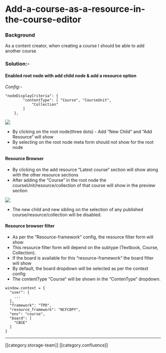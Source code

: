 # Add-a-course-as-a-resource-in-the-course-editor

### Background

As a content creator, when creating a course I should be able to add another course

### Solution:-

#### Enabled root node with add child node & add a resource option

_Config:-_

```
"nodeDisplayCriteria": {
		"contentType": [ "Course", "CourseUnit",
			"Collection"
		]
	}, 
```

![](<../../../../.gitbook/assets/Screenshot\_from\_2020\_05\_23\_13\_36\_34 (1).png>)

* By clicking on the root node(three dots) - Add “New Child“ and “Add Resource“ will show
* By selecting on the root node meta form should not show for the root node

#### Resource Browser

* By clicking on the add resource “Latest course“ section will show along with the other resource sections
* After adding the “Course” in the root node the courseUnit/resource/collection of that course will show in the preview section

![](../../../../.gitbook/assets/Screenshot\_from\_2020\_05\_23\_14\_06\_16.png)

* The new child and new sibling on the selection of any published course/resource/collection will be disabled.

#### Resource browser filter

* As per the “Resource-framework“ config, the resource filter form will show
* This resource filter form will depend on the subtype (Textbook, Course, Collection).
* If the board is available for this “resource-framework“ the board filter will show
* By default, the board dropdown will be selected as per the context config
* The contentType “Course“ will be shown in the “ContenType“ dropdown.

```
window.context = {
  "user": {
    ...
  },
  "framework": "TPD",
  "resource_framework": "NCFCOPY",
  "env": "course",
  "board": [
    "CBSE"
  ]
}
```

***

\[\[category.storage-team]] \[\[category.confluence]]
